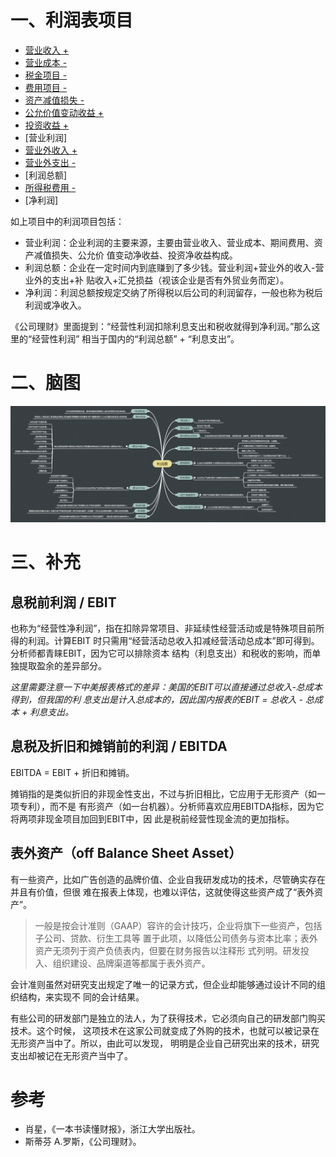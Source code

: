 # 一、利润表项目

- [营业收入 +](./1-营业收入.md)
- [营业成本 -](./2-营业成本.md)
- [税金项目 -](./3-税金项目.md)
- [费用项目 -](./4-费用项目.md)
- [资产减值损失 -](./5-资产减值损失.md)
- [公允价值变动收益 +](./6-公允价值变动收益.md)
- [投资收益 +](./7-投资收益.md)
- [营业利润]
- [营业外收入 +](./8-营业外收支.md)
- [营业外支出 -](./8-营业外收支.md)
- [利润总额]
- [所得税费用 -](./9-所得税费用.md)
- [净利润]

如上项目中的利润项目包括：

- 营业利润：企业利润的主要来源，主要由营业收入、营业成本、期间费用、资产减值损失、公允价
值变动净收益、投资净收益构成。
- 利润总额：企业在一定时间内到底赚到了多少钱。营业利润+营业外的收入-营业外的支出+补
贴收入+汇兑损益（视该企业是否有外贸业务而定）。
- 净利润：利润总额按规定交纳了所得税以后公司的利润留存，一般也称为税后利润或净收入。

《公司理财》里面提到：“经营性利润扣除利息支出和税收就得到净利润。”那么这里的“经营性利润”
相当于国内的“利润总额” + “利息支出”。

# 二、脑图

![](利润表.png)

# 三、补充

## 息税前利润 / EBIT

也称为“经营性净利润”，指在扣除异常项目、非延续性经营活动或是特殊项目前所得的利润。计算EBIT
时只需用“经营活动总收入扣减经营活动总成本”即可得到。分析师都青睐EBIT，因为它可以排除资本
结构（利息支出）和税收的影响，而单独提取盈余的差异部分。

*这里需要注意一下中美报表格式的差异：美国的EBIT可以直接通过总收入-总成本得到，但我国的利
息支出是计入总成本的，因此国内报表的EBIT = 总收入 - 总成本 + 利息支出。*

## 息税及折旧和摊销前的利润 / EBITDA

EBITDA = EBIT + 折旧和摊销。

摊销指的是类似折旧的非现金性支出，不过与折旧相比，它应用于无形资产（如一项专利），而不是
有形资产（如一台机器）。分析师喜欢应用EBITDA指标，因为它将两项非现金项目加回到EBIT中，因
此是税前经营性现金流的更加指标。

## 表外资产（off Balance Sheet Asset）

有一些资产，比如广告创造的品牌价值、企业自我研发成功的技术，尽管确实存在并且有价值，但很
难在报表上体现，也难以评估，这就使得这些资产成了“表外资产”。

>一般是按会计准则（GAAP）容许的会计技巧，企业将旗下一些资产，包括子公司、贷款、衍生工具等
置于此项，以降低公司债务与资本比率；表外资产无须列于资产负债表内，但要在财务报告以注释形
式列明。研发投入、组织建设、品牌渠道等都属于表外资产。

会计准则虽然对研究支出规定了唯一的记录方式，但企业却能够通过设计不同的组织结构，来实现不
同的会计结果。

有些公司的研发部门是独立的法人，为了获得技术，它必须向自己的研发部门购买技术。这个时候，
这项技术在这家公司就变成了外购的技术，也就可以被记录在无形资产当中了。所以，由此可以发现，
明明是企业自己研究出来的技术，研究支出却被记在无形资产当中了。


# 参考

- 肖星，《一本书读懂财报》，浙江大学出版社。
- 斯蒂芬 A.罗斯，《公司理财》。
